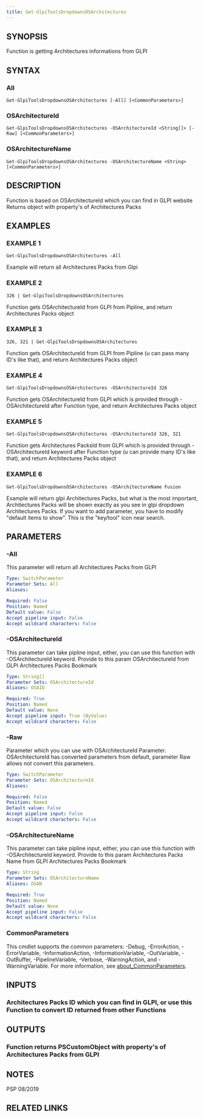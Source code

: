 ```yaml
---
title: Get-GlpiToolsDropdownsOSArchitectures
---
```


## SYNOPSIS
Function is getting Architectures informations from GLPI

## SYNTAX

### All
```
Get-GlpiToolsDropdownsOSArchitectures [-All] [<CommonParameters>]
```

### OSArchitectureId
```
Get-GlpiToolsDropdownsOSArchitectures -OSArchitectureId <String[]> [-Raw] [<CommonParameters>]
```

### OSArchitectureName
```
Get-GlpiToolsDropdownsOSArchitectures -OSArchitectureName <String> [<CommonParameters>]
```

## DESCRIPTION
Function is based on OSArchitectureId which you can find in GLPI website
Returns object with property's of Architectures Packs

## EXAMPLES

### EXAMPLE 1
```
Get-GlpiToolsDropdownsOSArchitectures -All
```

Example will return all Architectures Packs from Glpi

### EXAMPLE 2
```
326 | Get-GlpiToolsDropdownsOSArchitectures
```

Function gets OSArchitectureId from GLPI from Pipline, and return Architectures Packs object

### EXAMPLE 3
```
326, 321 | Get-GlpiToolsDropdownsOSArchitectures
```

Function gets OSArchitectureId from GLPI from Pipline (u can pass many ID's like that), and return Architectures Packs object

### EXAMPLE 4
```
Get-GlpiToolsDropdownsOSArchitectures -OSArchitectureId 326
```

Function gets OSArchitectureId from GLPI which is provided through -OSArchitectureId after Function type, and return Architectures Packs object

### EXAMPLE 5
```
Get-GlpiToolsDropdownsOSArchitectures -OSArchitectureId 326, 321
```

Function gets Architectures PacksId from GLPI which is provided through -OSArchitectureId keyword after Function type (u can provide many ID's like that), and return Architectures Packs object

### EXAMPLE 6
```
Get-GlpiToolsDropdownsOSArchitectures -OSArchitectureName Fusion
```

Example will return glpi Architectures Packs, but what is the most important, Architectures Packs will be shown exactly as you see in glpi dropdown Architectures Packs.
If you want to add parameter, you have to modify "default items to show".
This is the "key/tool" icon near search.

## PARAMETERS

### -All
This parameter will return all Architectures Packs from GLPI

```yaml
Type: SwitchParameter
Parameter Sets: All
Aliases:

Required: False
Position: Named
Default value: False
Accept pipeline input: False
Accept wildcard characters: False
```

### -OSArchitectureId
This parameter can take pipline input, either, you can use this function with -OSArchitectureId keyword.
Provide to this param OSArchitectureId from GLPI Architectures Packs Bookmark

```yaml
Type: String[]
Parameter Sets: OSArchitectureId
Aliases: OSAID

Required: True
Position: Named
Default value: None
Accept pipeline input: True (ByValue)
Accept wildcard characters: False
```

### -Raw
Parameter which you can use with OSArchitectureId Parameter.
OSArchitectureId has converted parameters from default, parameter Raw allows not convert this parameters.

```yaml
Type: SwitchParameter
Parameter Sets: OSArchitectureId
Aliases:

Required: False
Position: Named
Default value: False
Accept pipeline input: False
Accept wildcard characters: False
```

### -OSArchitectureName
This parameter can take pipline input, either, you can use this function with -OSArchitectureId keyword.
Provide to this param Architectures Packs Name from GLPI Architectures Packs Bookmark

```yaml
Type: String
Parameter Sets: OSArchitectureName
Aliases: OSAN

Required: True
Position: Named
Default value: None
Accept pipeline input: False
Accept wildcard characters: False
```

### CommonParameters
This cmdlet supports the common parameters: -Debug, -ErrorAction, -ErrorVariable, -InformationAction, -InformationVariable, -OutVariable, -OutBuffer, -PipelineVariable, -Verbose, -WarningAction, and -WarningVariable. For more information, see [about_CommonParameters](http://go.microsoft.com/fwlink/?LinkID=113216).

## INPUTS

### Architectures Packs ID which you can find in GLPI, or use this Function to convert ID returned from other Functions
## OUTPUTS

### Function returns PSCustomObject with property's of Architectures Packs from GLPI
## NOTES
PSP 08/2019

## RELATED LINKS
